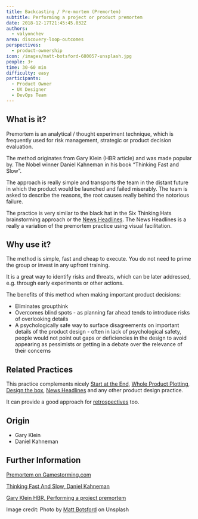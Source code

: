 ```yaml
---
title: Backcasting / Pre-mortem (Premortem)
subtitle: Performing a project or product premortem
date: 2018-12-17T21:45:45.032Z
authors:
  - valyonchev
area: discovery-loop-outcomes
perspectives:
  - product-ownership
icon: /images/matt-botsford-680057-unsplash.jpg
people: 3+
time: 30-60 min
difficulty: easy
participants:
  - Product Owner
  - UX Designer
  - DevOps Team
---
```

## What is it?

Premortem is an analytical / thought experiment technique, which is frequently used for risk management, strategic or product decision evaluation.

The method originates from Gary Klein (HBR article) and was made popular by. The Nobel winner Daniel Kahneman in his book “Thinking Fast and Slow”.

The approach is really simple and transports the team in the distant future in which the product would be launched and failed miserably. The team is asked to describe the reasons, the root causes really behind the notorious failure.

The practice is very similar to the black hat in the Six Thinking Hats brainstorming approach or the [News Headlines](https://openpracticelibrary.com/practice/news-headlines-aka-cover-story/). The News Headlines is a really a variation of the premortem practice using visual facilitation.



## Why use it?

The method is simple, fast and cheap to execute. You do not need to prime the group or invest in any upfront training.

It is a great way to identify risks and threats, which can be later addressed, e.g. through early experiments or other actions.

The benefits of this method when making important product decisions:

* Eliminates groupthink
* Overcomes blind spots - as planning far ahead tends to introduce risks of overlooking details
* A psychologically safe way to surface disagreements on important details of the product design - often in lack of psychological safety, people would not point out gaps or deficiencies in the design to avoid appearing as pessimists or getting in a debate over the relevance of their concerns



## Related Practices

This practice complements nicely [Start at the End](https://openpracticelibrary.com/practice/start-at-the-end/), [Whole Product Plotting](https://openpracticelibrary.com/practice/whole-product-plotting/), [Design the box](https://openpracticelibrary.com/practice/design-the-box/), [News Headlines](https://openpracticelibrary.com/practice/news-headlines-aka-cover-story/) and any other product design practice.

It can provide a good approach for [retrospectives](https://openpracticelibrary.com/practice/retrospectives/) too.



## Origin

* Gary Klein
* Daniel Kahneman



## Further Information

[Premortem on Gamestorming.com ](https://gamestorming.com/pre-mortem/)

[Thinking Fast And Slow, Daniel Kahneman](https://www.amazon.com/Thinking-Fast-Daniel-Kahneman-2011-10-25/dp/B01FIYNOKU/)

[Gary Klein HBR, Performing a project premortem](https://hbr.org/2007/09/performing-a-project-premortem)



Image credit: Photo by [Matt Botsford](https://unsplash.com/photos/wxuPH6QRvJc) on Unsplash
